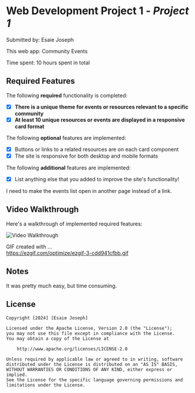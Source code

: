 # Web Development Project 1 - *Project 1*

Submitted by: Esaie Joseph

This web app: Community Events

Time spent: 10 hours spent in total

## Required Features

The following **required** functionality is completed:

- [x] **There is a unique theme for events or resources relevant to a specific community**
- [x] **At least 10 unique resources or events are displayed in a responsive card format**

The following **optional** features are implemented:

- [x] Buttons or links to a related resources are on each card component
- [x] The site is responsive for both desktop and mobile formats

The following **additional** features are implemented:

* [x] List anything else that you added to improve the site's functionality!

I need to make the events list open in another page instead of a link.

## Video Walkthrough

Here's a walkthrough of implemented required features:

<img src='https://i.imgur.com/Kntgnbo.gif' title='Video Walkthrough' width='' alt='Video Walkthrough' />

GIF created with ...  
https://ezgif.com/optimize/ezgif-3-cdd941cfbb.gif

## Notes

It was pretty much easy, but time consuming.

## License

    Copyright [2024] [Esaie Joseph]

    Licensed under the Apache License, Version 2.0 (the "License");
    you may not use this file except in compliance with the License.
    You may obtain a copy of the License at

        http://www.apache.org/licenses/LICENSE-2.0

    Unless required by applicable law or agreed to in writing, software
    distributed under the License is distributed on an "AS IS" BASIS,
    WITHOUT WARRANTIES OR CONDITIONS OF ANY KIND, either express or implied.
    See the License for the specific language governing permissions and
    limitations under the License.